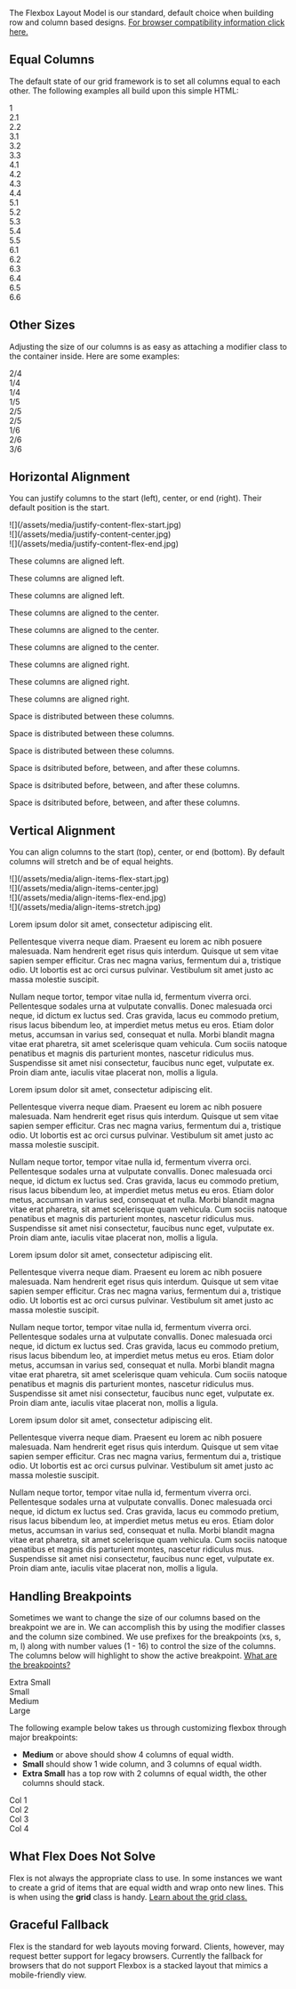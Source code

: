 The Flexbox Layout Model is our standard, default choice when building row and column based designs. [For browser compatibility information click here.](http://caniuse.com/#feat=flexbox)

## Equal Columns

The default state of our grid framework is to set all columns equal to each other. The following examples all build upon this simple HTML:

<div class="-text-center -styleguide">

<div class="flex">

<div>1</div>

</div>

<div class="flex">

<div>2.1</div>

<div>2.2</div>

</div>

<div class="flex">

<div>3.1</div>

<div>3.2</div>

<div>3.3</div>

</div>

<div class="flex">

<div>4.1</div>

<div>4.2</div>

<div>4.3</div>

<div>4.4</div>

</div>

<div class="flex">

<div>5.1</div>

<div>5.2</div>

<div>5.3</div>

<div>5.4</div>

<div>5.5</div>

</div>

<div class="flex">

<div>6.1</div>

<div>6.2</div>

<div>6.3</div>

<div>6.4</div>

<div>6.5</div>

<div>6.6</div>

</div>

</div>

## Other Sizes

Adjusting the size of our columns is as easy as attaching a modifier class to the container inside. Here are some examples:

<div>

<div class="flex">

<div class="-m-2 -l-2">2/4</div>

<div>1/4</div>

<div>1/4</div>

</div>

<div class="flex">

<div>1/5</div>

<div class="-l-2 -m-2">2/5</div>

<div class="-l-2 t-2">2/5</div>

</div>

<div class="flex">

<div>1/6</div>

<div class="-l-2 -m-2">2/6</div>

<div class="-l-3 -m-3">3/6</div>

</div>

</div>

## Horizontal Alignment

You can justify columns to the start (left), center, or end (right). Their default position is the start.

<div class="row">

<div class="-xs-4">![](/assets/media/justify-content-flex-start.jpg)</div>

<div class="-xs-4">![](/assets/media/justify-content-center.jpg)</div>

<div class="-xs-4">![](/assets/media/justify-content-flex-end.jpg)</div>

</div>

<div>

<div class="flex -fixed">

<div>

These columns are aligned left.

</div>

<div>

These columns are aligned left.

</div>

<div>

These columns are aligned left.

</div>

</div>

<div class="flex -hcenter -fixed">

<div>

These columns are aligned to the center.

</div>

<div>

These columns are aligned to the center.

</div>

<div>

These columns are aligned to the center.

</div>

</div>

<div class="flex -hright -fixed">

<div>

These columns are aligned right.

</div>

<div>

These columns are aligned right.

</div>

<div>

These columns are aligned right.

</div>

</div>

<div class="flex -hbetween -fixed">

<div>

Space is distributed between these columns.

</div>

<div>

Space is distributed between these columns.

</div>

<div>

Space is distributed between these columns.

</div>

</div>

<div class="flex -haround -fixed">

<div>

Space is dsitributed before, between, and after these columns.

</div>

<div>

Space is dsitributed before, between, and after these columns.

</div>

<div>

Space is dsitributed before, between, and after these columns.

</div>

</div>

</div>

## Vertical Alignment

You can align columns to the start (top), center, or end (bottom). By default columns will stretch and be of equal heights.

<div class="row">

<div class="-xs-3">![](/assets/media/align-items-flex-start.jpg)</div>

<div class="-xs-3">![](/assets/media/align-items-center.jpg)</div>

<div class="-xs-3">![](/assets/media/align-items-flex-end.jpg)</div>

<div class="-xs-3">![](/assets/media/align-items-stretch.jpg)</div>

</div>

<div>

<div class="flex -vtop">

<div>

Lorem ipsum dolor sit amet, consectetur adipiscing elit.

</div>

<div>

Pellentesque viverra neque diam. Praesent eu lorem ac nibh posuere malesuada. Nam hendrerit eget risus quis interdum. Quisque ut sem vitae sapien semper efficitur. Cras nec magna varius, fermentum dui a, tristique odio. Ut lobortis est ac orci cursus pulvinar. Vestibulum sit amet justo ac massa molestie suscipit.

</div>

<div>

Nullam neque tortor, tempor vitae nulla id, fermentum viverra orci. Pellentesque sodales urna at vulputate convallis. Donec malesuada orci neque, id dictum ex luctus sed. Cras gravida, lacus eu commodo pretium, risus lacus bibendum leo, at imperdiet metus metus eu eros. Etiam dolor metus, accumsan in varius sed, consequat et nulla. Morbi blandit magna vitae erat pharetra, sit amet scelerisque quam vehicula. Cum sociis natoque penatibus et magnis dis parturient montes, nascetur ridiculus mus. Suspendisse sit amet nisi consectetur, faucibus nunc eget, vulputate ex. Proin diam ante, iaculis vitae placerat non, mollis a ligula.

</div>

</div>

<div class="flex -vcenter">

<div>

Lorem ipsum dolor sit amet, consectetur adipiscing elit.

</div>

<div>

Pellentesque viverra neque diam. Praesent eu lorem ac nibh posuere malesuada. Nam hendrerit eget risus quis interdum. Quisque ut sem vitae sapien semper efficitur. Cras nec magna varius, fermentum dui a, tristique odio. Ut lobortis est ac orci cursus pulvinar. Vestibulum sit amet justo ac massa molestie suscipit.

</div>

<div>

Nullam neque tortor, tempor vitae nulla id, fermentum viverra orci. Pellentesque sodales urna at vulputate convallis. Donec malesuada orci neque, id dictum ex luctus sed. Cras gravida, lacus eu commodo pretium, risus lacus bibendum leo, at imperdiet metus metus eu eros. Etiam dolor metus, accumsan in varius sed, consequat et nulla. Morbi blandit magna vitae erat pharetra, sit amet scelerisque quam vehicula. Cum sociis natoque penatibus et magnis dis parturient montes, nascetur ridiculus mus. Suspendisse sit amet nisi consectetur, faucibus nunc eget, vulputate ex. Proin diam ante, iaculis vitae placerat non, mollis a ligula.

</div>

</div>

<div class="flex -vbottom">

<div>

Lorem ipsum dolor sit amet, consectetur adipiscing elit.

</div>

<div>

Pellentesque viverra neque diam. Praesent eu lorem ac nibh posuere malesuada. Nam hendrerit eget risus quis interdum. Quisque ut sem vitae sapien semper efficitur. Cras nec magna varius, fermentum dui a, tristique odio. Ut lobortis est ac orci cursus pulvinar. Vestibulum sit amet justo ac massa molestie suscipit.

</div>

<div>

Nullam neque tortor, tempor vitae nulla id, fermentum viverra orci. Pellentesque sodales urna at vulputate convallis. Donec malesuada orci neque, id dictum ex luctus sed. Cras gravida, lacus eu commodo pretium, risus lacus bibendum leo, at imperdiet metus metus eu eros. Etiam dolor metus, accumsan in varius sed, consequat et nulla. Morbi blandit magna vitae erat pharetra, sit amet scelerisque quam vehicula. Cum sociis natoque penatibus et magnis dis parturient montes, nascetur ridiculus mus. Suspendisse sit amet nisi consectetur, faucibus nunc eget, vulputate ex. Proin diam ante, iaculis vitae placerat non, mollis a ligula.

</div>

</div>

<div class="flex">

<div>

Lorem ipsum dolor sit amet, consectetur adipiscing elit.

</div>

<div>

Pellentesque viverra neque diam. Praesent eu lorem ac nibh posuere malesuada. Nam hendrerit eget risus quis interdum. Quisque ut sem vitae sapien semper efficitur. Cras nec magna varius, fermentum dui a, tristique odio. Ut lobortis est ac orci cursus pulvinar. Vestibulum sit amet justo ac massa molestie suscipit.

</div>

<div>

Nullam neque tortor, tempor vitae nulla id, fermentum viverra orci. Pellentesque sodales urna at vulputate convallis. Donec malesuada orci neque, id dictum ex luctus sed. Cras gravida, lacus eu commodo pretium, risus lacus bibendum leo, at imperdiet metus metus eu eros. Etiam dolor metus, accumsan in varius sed, consequat et nulla. Morbi blandit magna vitae erat pharetra, sit amet scelerisque quam vehicula. Cum sociis natoque penatibus et magnis dis parturient montes, nascetur ridiculus mus. Suspendisse sit amet nisi consectetur, faucibus nunc eget, vulputate ex. Proin diam ante, iaculis vitae placerat non, mollis a ligula.

</div>

</div>

</div>

## Handling Breakpoints

Sometimes we want to change the size of our columns based on the breakpoint we are in. We can accomplish this by using the modifier classes and the column size combined. We use prefixes for the breakpoints (xs, s, m, l) along with number values (1 - 16) to control the size of the columns. The columns below will highlight to show the active breakpoint. [What are the breakpoints?](breakpoints)

<div>

<div class="flex _highlight-largest-active">

<div class="-xs-12 -s-1 -m-1 -l-1">Extra Small</div>

<div class="-s-3 -m-1 -l-1">Small</div>

<div class="-s-1 -m-3 -l-1">Medium</div>

<div class="-s-1 -m-1 -l-3">Large</div>

</div>

</div>

The following example below takes us through customizing flexbox through major breakpoints:

*   **Medium** or above should show 4 columns of equal width.
*   **Small** should show 1 wide column, and 3 columns of equal width.
*   **Extra Small** has a top row with 2 columns of equal width, the other columns should stack.

<div>

<div class="flex">

<div class="-xs-2 -s-6 -m-3">Col 1</div>

<div class="-xs-2 -s-2 -m-3">Col 2</div>

<div class="-s-2 -m-3">Col 3</div>

<div class="-s-2 -m-3">Col 4</div>

</div>

</div>

## What Flex Does Not Solve

Flex is not always the appropriate class to use. In some instances we want to create a grid of items that are equal width and wrap onto new lines. This is when using the **grid** class is handy. [Learn about the grid class.](WorkingWithGrids)

## Graceful Fallback

Flex is the standard for web layouts moving forward. Clients, however, may request better support for legacy browsers. Currently the fallback for browsers that do not support Flexbox is a stacked layout that mimics a mobile-friendly view.

</div>

</div>

</div>